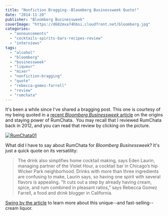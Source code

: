 ```yaml
---
title: "Nonfiction Bragging--Bloomberg Businessweek Quote!"
date: "2014-11-20"
publisher: "Bloomberg Businessweek"
coverImage: "https://d602mxa74hbsi.cloudfront.net/bloomberg.jpg"
categories:
  - "announcements"
  - "cocktails-spirits-bars-recipes-review"
  - "interviews"
tags:
  - "alcohol"
  - "bloomberg"
  - "businessweek"
  - "liqueur"
  - "mixer"
  - "nonfiction-bragging"
  - "quote"
  - "rebecca-gomez-farrell"
  - "review"
  - "rumchata"
---
```


It's been a while since I've shared a bragging post. This one is courtesy of my being quoted in a [recent _Bloomberg Businessweek_ article](http://www.businessweek.com/articles/2014-10-09/rumchatas-success-is-game-changer-among-cream-liqueurs "RumChata's Success") on the origins and staying power of RumChata.  You may recall that I reviewed RumChata back in 2012, and you can read that review by clicking on the picture.

[![RumChata01](https://d2ypg8o05lff0b.cloudfront.net/wp-content/uploads/sites/3/2014/11/RumChata01-200x300.jpg)](/blog/2012/11/rumchata/)

What did I have to say about RumChata for _Bloomberg Businessweek_? It's just a quick quote on its versatility:

> The drink also simplifies home cocktail making, says Eden Laurin, managing partner of the Violet Hour, a cocktail bar in Chicago’s hip Wicker Park neighborhood. Drinks with more than three ingredients are confusing to make, Laurin says, so having one spirit with several flavors is appealing. “It cuts out a step by already having cream, spice, and rum combined in pleasant ratios,” says Rebecca Gomez Farrell, a food and drink blogger in California.

[Swing by the article](http://www.businessweek.com/articles/2014-10-09/rumchatas-success-is-game-changer-among-cream-liqueurs "RumChata's Success") to learn more about this unique--and fast-selling--cream liquor.
